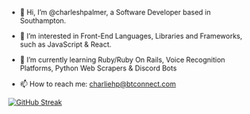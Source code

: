 - 👋 Hi, I’m @charleshpalmer, a Software Developer based in Southampton.

- 👀 I’m interested in 
Front-End Languages, Libraries and Frameworks, such as JavaScript & React.

- 🌱 I’m currently learning 
Ruby/Ruby On Rails,
Voice Recognition Platforms, 
Python Web Scrapers &
Discord Bots

- 📫 How to reach me: 
charliehp@btconnect.com



[![GitHub Streak](https://github-readme-streak-stats.herokuapp.com?user=charlespalmerbf&theme=radical&hide_border=true&date_format=j%20M%5B%20Y%5D)](https://git.io/streak-stats)
